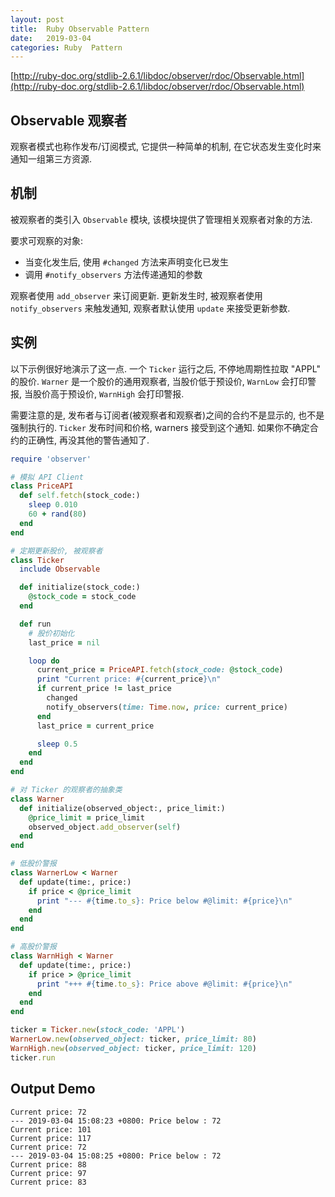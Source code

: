 ```yaml
---
layout: post
title:  Ruby Observable Pattern  
date:   2019-03-04
categories: Ruby  Pattern
---
```


[http://ruby-doc.org/stdlib-2.6.1/libdoc/observer/rdoc/Observable.html](http://ruby-doc.org/stdlib-2.6.1/libdoc/observer/rdoc/Observable.html)

## Observable 观察者

观察者模式也称作发布/订阅模式, 它提供一种简单的机制, 在它状态发生变化时来通知一组第三方资源. 

## 机制

被观察者的类引入 `Observable` 模块, 该模块提供了管理相关观察者对象的方法. 

要求可观察的对象: 

 * 当变化发生后, 使用 `#changed` 方法来声明变化已发生
 * 调用 `#notify_observers` 方法传递通知的参数
 
观察者使用 `add_observer` 来订阅更新. 
更新发生时, 被观察者使用 `notify_observers` 来触发通知, 观察者默认使用 `update` 来接受更新参数.

## 实例

以下示例很好地演示了这一点. 一个 `Ticker` 运行之后, 不停地周期性拉取 "APPL" 的股价.
`Warner` 是一个股价的通用观察者, 当股价低于预设价, `WarnLow` 会打印警报, 当股价高于预设价, `WarnHigh` 会打印警报.
 
需要注意的是, 发布者与订阅者(被观察者和观察者)之间的合约不是显示的, 也不是强制执行的.
`Ticker` 发布时间和价格, warners 接受到这个通知. 如果你不确定合约的正确性, 再没其他的警告通知了.


```ruby
require 'observer'

# 模拟 API Client
class PriceAPI
  def self.fetch(stock_code:)
    sleep 0.010
    60 + rand(80)
  end
end

# 定期更新股价, 被观察者
class Ticker
  include Observable

  def initialize(stock_code:)
    @stock_code = stock_code
  end

  def run
    # 股价初始化
    last_price = nil

    loop do
      current_price = PriceAPI.fetch(stock_code: @stock_code)
      print "Current price: #{current_price}\n"
      if current_price != last_price
        changed
        notify_observers(time: Time.now, price: current_price)
      end
      last_price = current_price

      sleep 0.5
    end
  end
end

# 对 Ticker 的观察者的抽象类
class Warner
  def initialize(observed_object:, price_limit:)
    @price_limit = price_limit
    observed_object.add_observer(self)
  end
end

# 低股价警报
class WarnerLow < Warner
  def update(time:, price:)
    if price < @price_limit
      print "--- #{time.to_s}: Price below #@limit: #{price}\n"
    end
  end
end

# 高股价警报
class WarnHigh < Warner
  def update(time:, price:)
    if price > @price_limit
      print "+++ #{time.to_s}: Price above #@limit: #{price}\n"
    end
  end
end

ticker = Ticker.new(stock_code: 'APPL')
WarnerLow.new(observed_object: ticker, price_limit: 80)
WarnHigh.new(observed_object: ticker, price_limit: 120)
ticker.run

```

## Output Demo

```text
Current price: 72
--- 2019-03-04 15:08:23 +0800: Price below : 72
Current price: 101
Current price: 117
Current price: 72
--- 2019-03-04 15:08:25 +0800: Price below : 72
Current price: 88
Current price: 97
Current price: 83
```
